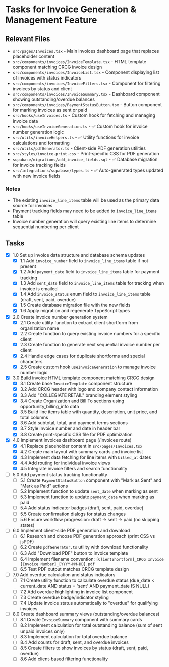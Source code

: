 # Tasks for Invoice Generation & Management Feature

## Relevant Files

- `src/pages/Invoices.tsx` - Main invoices dashboard page that replaces placeholder content
- `src/components/invoices/InvoiceTemplate.tsx` - HTML template component matching CRCG invoice design
- `src/components/invoices/InvoiceList.tsx` - Component displaying list of invoices with status indicators
- `src/components/invoices/InvoiceFilters.tsx` - Component for filtering invoices by status and client
- `src/components/invoices/InvoiceSummary.tsx` - Dashboard component showing outstanding/overdue balances
- `src/components/invoices/PaymentStatusButton.tsx` - Button component for marking invoices as sent or paid
- `src/hooks/useInvoices.ts` - Custom hook for fetching and managing invoice data
- `src/hooks/useInvoiceGeneration.ts` - ✅ Custom hook for invoice number generation logic
- `src/utils/invoiceHelpers.ts` - ✅ Utility functions for invoice calculations and formatting  
- `src/utils/pdfGenerator.ts` - Client-side PDF generation utilities
- `src/styles/invoice-print.css` - Print-specific CSS for PDF generation
- `supabase/migrations/add_invoice_fields.sql` - ✅ Database migration for invoice tracking fields
- `src/integrations/supabase/types.ts` - ✅ Auto-generated types updated with new invoice fields

### Notes

- The existing `invoice_line_items` table will be used as the primary data source for invoices
- Payment tracking fields may need to be added to `invoice_line_items` table
- Invoice number generation will query existing line items to determine sequential numbering per client

## Tasks

- [x] 1.0 Set up invoice data structure and database schema updates
  - [x] 1.1 Add `invoice_number` field to `invoice_line_items` table if not present
  - [x] 1.2 Add `payment_date` field to `invoice_line_items` table for payment tracking
  - [x] 1.3 Add `sent_date` field to `invoice_line_items` table for tracking when invoice is emailed
  - [x] 1.4 Add `invoice_status` enum field to `invoice_line_items` table (draft, sent, paid, overdue)
  - [x] 1.5 Create database migration file with the new fields
  - [x] 1.6 Apply migration and regenerate TypeScript types
- [x] 2.0 Create invoice number generation system
  - [x] 2.1 Create utility function to extract client shortform from organization name
  - [x] 2.2 Create function to query existing invoice numbers for a specific client
  - [x] 2.3 Create function to generate next sequential invoice number per client
  - [x] 2.4 Handle edge cases for duplicate shortforms and special characters
  - [x] 2.5 Create custom hook `useInvoiceGeneration` to manage invoice number logic
- [x] 3.0 Build invoice HTML template component matching CRCG design
  - [x] 3.1 Create base `InvoiceTemplate` component structure
  - [x] 3.2 Add CRCG header with logo and company contact information
  - [x] 3.3 Add "COLLEGIATE RETAIL" branding element styling
  - [x] 3.4 Create Organization and Bill To sections using opportunity_billing_info data
  - [x] 3.5 Build line items table with quantity, description, unit price, and total columns
  - [x] 3.6 Add subtotal, total, and payment terms sections
  - [x] 3.7 Style invoice number and date in header bar
  - [x] 3.8 Create print-specific CSS file for PDF optimization
- [x] 4.0 Implement invoices dashboard page (/invoices route)
  - [x] 4.1 Replace placeholder content in `src/pages/Invoices.tsx`
  - [x] 4.2 Create main layout with summary cards and invoice list
  - [x] 4.3 Implement data fetching for line items with `billed_at` dates
  - [x] 4.4 Add routing for individual invoice views
  - [x] 4.5 Integrate invoice filters and search functionality
- [ ] 5.0 Add payment status tracking functionality
  - [ ] 5.1 Create `PaymentStatusButton` component with "Mark as Sent" and "Mark as Paid" actions
  - [ ] 5.2 Implement function to update `sent_date` when marking as sent
  - [ ] 5.3 Implement function to update `payment_date` when marking as paid
  - [ ] 5.4 Add status indicator badges (draft, sent, paid, overdue)
  - [ ] 5.5 Create confirmation dialogs for status changes
  - [ ] 5.6 Ensure workflow progression: draft → sent → paid (no skipping states)
- [ ] 6.0 Implement client-side PDF generation and download
  - [ ] 6.1 Research and choose PDF generation approach (print CSS vs jsPDF)
  - [ ] 6.2 Create `pdfGenerator.ts` utility with download functionality
  - [ ] 6.3 Add "Download PDF" button to invoice template
  - [ ] 6.4 Implement filename convention: `[ClientShortform]_CRCG Invoice [Invoice Number]_[YYYY-MM-DD].pdf`
  - [ ] 6.5 Test PDF output matches CRCG template design
- [ ] 7.0 Add overdue calculation and status indicators
  - [ ] 7.1 Create utility function to calculate overdue status (due_date < current_date AND status = 'sent' AND payment_date IS NULL)
  - [ ] 7.2 Add overdue highlighting in invoice list component
  - [ ] 7.3 Create overdue badge/indicator styling
  - [ ] 7.4 Update invoice status automatically to "overdue" for qualifying invoices
- [ ] 8.0 Create dashboard summary views (outstanding/overdue balances)
  - [ ] 8.1 Create `InvoiceSummary` component with summary cards
  - [ ] 8.2 Implement calculation for total outstanding balance (sum of sent unpaid invoices only)
  - [ ] 8.3 Implement calculation for total overdue balance
  - [ ] 8.4 Add counts for draft, sent, and overdue invoices
  - [ ] 8.5 Create filters to show invoices by status (draft, sent, paid, overdue)
  - [ ] 8.6 Add client-based filtering functionality
